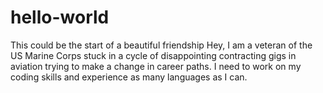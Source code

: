 # hello-world
This could be the start of a beautiful friendship
Hey, I am a veteran of the US Marine Corps stuck in a cycle of disappointing contracting gigs in aviation trying to make a change in career paths. I need to work on my coding skills and experience as many languages as I can. 
